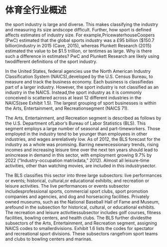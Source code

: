 # 体育全行业概述

the sport industry is large and diverse. This makes classifying the industry and measuring its size andscope difficult. Further, how sport is defined affects estimates of industry size. For example,PricewaterhouseCoopers (PwC) estimated that the global sports industry was a £95 billion ($150.7 billion)industry in 2015 (Cave, 2015), whereas Plunkett Research (2015) estimated the value to be $1.5 trillion, or tentimes as large. Why is there such a difference in estimates? PwC and Plunkett Research are likely using twodifferent definitions of the sport industry.

In the United States, federal agencies use the North American Industry Classification System (NAICS),developed by the U.S. Census Bureau, to measure and track the business economy. Each business is classifiedas part of a larger industry. However, the sport industry is not classified as an industry in the NAICS. Instead,the sport industry as it is commonly conceived is scattered across at least 12 different industries in the NAICS(see Exhibit 1.5). The largest grouping of sport businesses is within the Arts, Entertainment, and Recreationsegment (NAICS 71).

The Arts, Entertainment, and Recreation segment is described as follows by the U.S. Department ofLabor’s Bureau of Labor Statistics (BLS). This segment employs a large number of seasonal and part-timeworkers. Those employed in the industry tend to be younger than employees in other industries, and wages arerelatively low. As of 2012, the BLS forecast for the industry as a whole was promising. Barring newrecessionary trends, rising incomes and increasing leisure time over the next ten years should lead to anincrease in demand in this sector, with employment growing 9.7% by 2022 (“Industry-occupation matrixdata,” 2012). Almost all leisure-time activities, other than watching movies, are included in this industrysector.

The BLS classifies this sector into three large subsectors: live performances or events; historical, cultural,or educational exhibits; and recreation or leisure activities. The live performances or events subsector includesprofessional sports, commercial sport clubs, sport promotion companies and agencies, and dog and horseracing facilities. Privately owned museums, such as the National Baseball Hall of Fame and Museum, arefound in the subsection for historical, cultural, or educational exhibits. The recreation and leisure activitiessubsector includes golf courses, fitness facilities, bowling centers, and health clubs. The BLS further dividesthe subsectors of the Arts, Entertainment, and Recreation segment, assigning NAICS codes to smallerdivisions. Exhibit 1.6 lists the codes for spectator and recreational sport divisions. These subsectors rangefrom sport teams and clubs to bowling centers and marinas.

